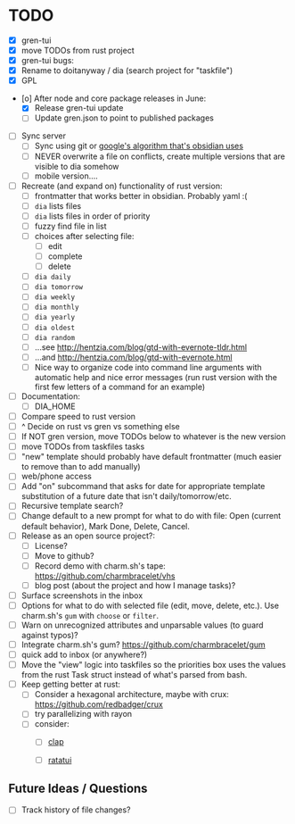 # TODO

* [X] gren-tui
* [X] move TODOs from rust project
* [X] gren-tui bugs:
* [X] Rename to doitanyway / dia (search project for "taskfile")
* [X] GPL
* [o] After node and core package releases in June:
    * [X] Release gren-tui update
    * [ ] Update gren.json to point to published packages
* [ ] Sync server
    * [ ] Sync using git or [google's algorithm that's obsidian uses](https://github.com/google/diff-match-patch)
    * [ ] NEVER overwrite a file on conflicts, create multiple versions that are visible to dia somehow
    * [ ] mobile version....
* [ ] Recreate (and expand on) functionality of rust version:
    * [ ] frontmatter that works better in obsidian. Probably yaml :(
    * [ ] `dia` lists files
    * [ ] `dia` lists files in order of priority
    * [ ] fuzzy find file in list
    * [ ] choices after selecting file:
        * [ ] edit
        * [ ] complete
        * [ ] delete
    * [ ] `dia daily`
    * [ ] `dia tomorrow`
    * [ ] `dia weekly`
    * [ ] `dia monthly`
    * [ ] `dia yearly`
    * [ ] `dia oldest`
    * [ ] `dia random`
    * [ ] ...see http://hentzia.com/blog/gtd-with-evernote-tldr.html
    * [ ] ...and http://hentzia.com/blog/gtd-with-evernote.html
    * [ ] Nice way to organize code into command line arguments with automatic help and nice error messages (run rust version with the first few letters of a command for an example)
* [ ] Documentation:
    * [ ] DIA_HOME
* [ ] Compare speed to rust version
* [ ] ^ Decide on rust vs gren vs something else
* [ ] If NOT gren version, move TODOs below to whatever is the new version
* [ ] move TODOs from taskfiles tasks
* [ ] "new" template should probably have default frontmatter (much easier to remove than to add manually)
* [ ] web/phone access
* [ ] Add "on" subcommand that asks for date for appropriate template substitution of a future date that isn't daily/tomorrow/etc.
* [ ] Recursive template search?
* [ ] Change default to a new prompt for what to do with file:
      Open (current default behavior), Mark Done, Delete, Cancel.
* [ ] Release as an open source project?:
  * [ ] License?
  * [ ] Move to github?
  * [ ] Record demo with charm.sh's tape: https://github.com/charmbracelet/vhs
  * [ ] blog post (about the project and how I manage tasks)?
* [ ] Surface screenshots in the inbox
* [ ] Options for what to do with selected file (edit, move, delete, etc.). Use charm.sh's `gum` with `choose` or `filter`.
* [ ] Warn on unrecognized attributes and unparsable values (to guard against typos)?
* [ ] Integrate charm.sh's gum? https://github.com/charmbracelet/gum
* [ ]   quick add to inbox (or anywhere?)
* [ ] Move the "view" logic into taskfiles so the priorities box uses the values from the rust Task struct instead of what's parsed from bash.
* [ ] Keep getting better at rust:
  * [ ] Consider a hexagonal architecture, maybe with crux: https://github.com/redbadger/crux
  * [ ] try parallelizing with rayon
  * [ ] consider:
    * [ ] [clap](https://github.com/clap-rs/clap)
    * [ ] [ratatui](https://github.com/ratatui-org/ratatui)


## Future Ideas / Questions

* [ ] Track history of file changes?
